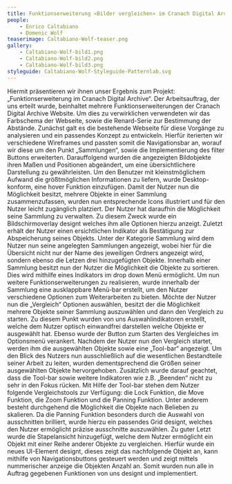 ```yaml
---
title: Funktionserweiterung «Bilder vergleichen» im Cranach Digital Archive
people:
    - Enrico Caltabiano
    - Domenic Wolf
teaserimage: Caltabiano-Wolf-teaser.png
gallery:
    - Caltabiano-Wolf-bild1.png
    - Caltabiano-Wolf-bild2.png
    - Caltabiano-Wolf-bild3.png
styleguide: Caltabiano-Wolf-Styleguide-Patternlab.svg
---
```



Hiermit präsentieren wir ihnen unser Ergebnis zum Projekt: „Funktionserweiterung im Cranach Digital Archive“. Der Arbeitsauftrag, der uns erteilt wurde, beinhaltet mehrere Funktionserweiterungen der Cranach Digital Archive Website. Um dies zu verwirklichen verwendeten wir das Farbschema der Webseite, sowie die Renard-Serie zur Bestimmung der Abstände. Zunächst galt es die bestehende Webseite für diese Vorgänge zu analysieren und ein passendes Konzept zu entwickeln. Hierfür iterierten wir verschiedene Wireframes und passten somit die Navigationsbar an, worauf wir diese um den Punkt „Sammlungen“, sowie die Implementierung des filter Buttons erweiterten.  Darauffolgend wurden die angezeigten Bildobjekte ihren Maßen und Positionen abgeändert, um eine übersichtlichere Darstellung zu gewährleisten. Um den Benutzer mit kleinstmöglichem Aufwand die größtmöglichen Informationen zu liefern, wurde Desktop-konform, eine hover Funktion einzufügen. Damit der Nutzer nun die Möglichkeit besitzt, mehrere Objekte in einer Sammlung zusammenzufassen, wurden nun entsprechende Icons illustriert und für den Nutzer leicht zugänglich platziert. Der Nutzer hat daraufhin die Möglichkeit seine Sammlung zu verwalten. Zu diesem Zweck wurde ein Bildschirmoverlay designt welches ihm alle Optionen hierzu anzeigt. Zuletzt erhält der Nutzer einen ersichtlichen Indikator als Bestätigung zur Abspeicherung seines Objekts. Unter der Kategorie Sammlung wird dem Nutzer nun seine angelegten Sammlungen angezeigt, wobei hier für die Übersicht nicht nur der Name des jeweiligen Ordners angezeigt wird, sondern ebenso die Letzen drei hinzugefügten Objekte. Innerhalb einer Sammlung besitzt nun der Nutzer die Möglichkeit die Objekte zu sortieren. Dies wird mithilfe eines Indikators im drop down Menü ermöglicht. Um nun weitere Funktionserweiterungen zu realisieren, wurde innerhalb der Sammlung eine ausklappbare Menü-bar erstellt, um den Nutzer verschiedene Optionen zum Weiterarbeiten zu bieten. Möchte der Nutzer nun die „Vergleich“ Optionen auswählen, besitzt der die Möglichkeit mehrere Objekte seiner Sammlung auszuwählen und dann den Vergleich zu starten. Zu diesem Punkt wurden von uns Auswahlindikatoren erstellt, welche dem Nutzer optisch einwandfrei darstellen welche Objekte er ausgewählt hat. Ebenso wurde der Button zum Starten des Vergleiches im Optionsmenü verankert. Nachdem der Nutzer nun den Vergleich startet, werden ihm die ausgewählten Objekte sowie eine „Tool-bar“ angezeigt. Um den Blick des Nutzers nun ausschließlich auf die wesentlichen Bestandteile seiner Arbeit zu leiten, wurden dementsprechend die Größen seiner ausgewählten Objekte hervorgehoben. Zusätzlich wurde darauf geachtet, dass die Tool-bar sowie weitere Indikatoren wie z.B. „Beenden“ nicht zu sehr in den Fokus rücken. Mit Hilfe der Tool-bar stehen dem Nutzer folgende Vergleichstools zur Verfügung: die Lock Funktion, die Move Funktion, die Zoom Funktion und die Panning Funktion. Unter anderem besteht durchgehend die Möglichkeit die Objekte nach Belieben zu skalieren. Da die Panning Funktion besonders durch die Auswahl von ausschnitten brilliert, wurde hierzu ein passendes Grid designt, welches den Nutzer ermöglicht präzise ausschnitte auszuwählen. Zu guter Letzt wurde die Stapelansicht hinzugefügt, welche dem Nutzer ermöglicht ein Objekt mit einer Reihe anderer Objekte zu vergleichen. Hierfür wurde ein neues UI-Element designt, dieses zeigt das nachfolgende Objekt an, kann mithilfe von Navigationsbuttons gesteuert werden und zeigt mittels nummerischer anzeige die Objekten Anzahl an. Somit wurden nun alle in Auftrag gegebenen Funktionen von uns designt und implementiert.

